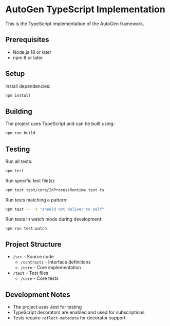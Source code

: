 # AutoGen TypeScript Implementation

This is the TypeScript implementation of the AutoGen framework.

## Prerequisites

- Node.js 18 or later
- npm 8 or later

## Setup

Install dependencies:

```bash
npm install
```

## Building

The project uses TypeScript and can be built using:

```bash
npm run build
```

## Testing

Run all tests:

```bash
npm test
```

Run specific test file(s):
```bash
npm test test/core/InProcessRuntime.test.ts
```

Run tests matching a pattern:
```bash
npm test -- -t "should not deliver to self"
```

Run tests in watch mode during development:

```bash
npm run test:watch
```

## Project Structure

- `/src` - Source code
  - `/contracts` - Interface definitions
  - `/core` - Core implementation
- `/test` - Test files
  - `/core` - Core tests

## Development Notes

- The project uses Jest for testing
- TypeScript decorators are enabled and used for subscriptions
- Tests require `reflect-metadata` for decorator support
